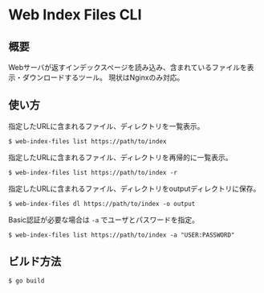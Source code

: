 # Web Index Files CLI

## 概要

Webサーバが返すインデックスページを読み込み、含まれているファイルを表示・ダウンロードするツール。
現状はNginxのみ対応。

## 使い方

指定したURLに含まれるファイル、ディレクトリを一覧表示。

```
$ web-index-files list https://path/to/index
```

指定したURLに含まれるファイル、ディレクトリを再帰的に一覧表示。

```
$ web-index-files list https://path/to/index -r
```

指定したURLに含まれるファイル、ディレクトリをoutputディレクトリに保存。

```
$ web-index-files dl https://path/to/index -o output
```

Basic認証が必要な場合は `-a` でユーザとパスワードを指定。

```
$ web-index-files list https://path/to/index -a "USER:PASSWORD"
```

## ビルド方法

```
$ go build
```
